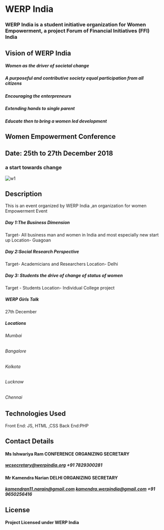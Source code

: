 # WERP India
### WERP India is a student initiative organization for Women Empowerment, a project Forum of Financial Initiatives (FFI) India 

## Vision of WERP India
 #####  Women as the driver of societal change
 #####  A purposeful and contributive society equal participation from all citizens
 #####   Encouraging the enterpreneurs
 #####  Extending hands to single parent
 #####  Educate then to bring a women led development
## Women Empowerment Conference
## Date:  25th to 27th December 2018
### a start towards change
![w1](https://user-images.githubusercontent.com/44456358/47607944-5eecab00-da44-11e8-928a-0493e8bd98a8.PNG)
## Description
This is an event organized by WERP India ,an organization for women Empowerment
Event 
##### Day 1:The Business Dimension
 Target- All business man and women in India and most especially new start up
 Location- Guagoan 
##### Day 2:Social Research Perspective
 Target- Academicians and Researchers
 Location- Delhi
##### Day 3: Students the drive of change of status of women
 Target - Students
 Location- Individual College project
##### WERP Girls Talk 
 27th December
 ##### Locations
  ###### Mumbai
  ######  Bangalore
  ###### Kolkota
  ###### Lucknow
  ###### Chennai
## Technologies Used
Front End: JS, HTML ,CSS
Back End:PHP
## Contact Details
 ####  Ms Ishwariya Ram CONFERENCE ORGANIZING SECRETARY
 ##### wcsecretary@werpindia.org +91 7829300281
 #### Mr Kamendra Narian DELHI ORGANIZING SECRETARY 
   ##### kamendran11.narain@gmail.com kamendra.werpindia@gmail.com   +91 9650256416
  
 
 ## License 
  #### Project Licensed under WERP India

